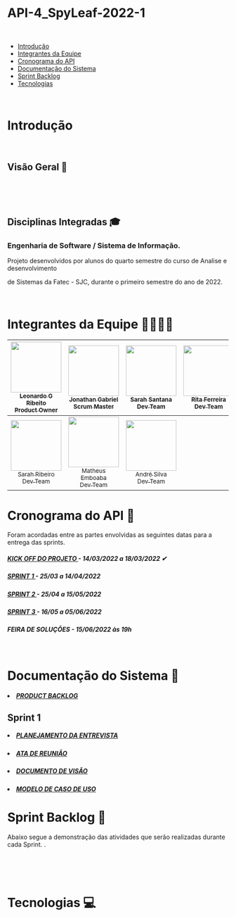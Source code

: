 # API-4_SpyLeaf-2022-1
 
 <br/>

- [Introdução](#Introdução)
- [Integrantes da Equipe](#IntegrantesdaEquipe)
- [Cronograma do API](#CronogramadoAPI)
- [Documentação do Sistema](#Documentacao)
- [Sprint Backlog](#SprintBacklog)
- [Tecnologias](#Tecnologias)


 <br/>

# Introdução <a name = "Introdução"></a>

 <br/>

## Visão Geral 🔎


<br/>

<br/>


<br/>

## Disciplinas Integradas 🎓

### Engenharia de Software / Sistema de Informação.

Projeto desenvolvidos por alunos do quarto semestre do curso de Analise e desenvolvimento

de Sistemas da Fatec - SJC, durante o primeiro semestre do ano de 2022.

<br/>


# Integrantes da Equipe 👩‍💻👨‍💻 <a name = "IntegrantesdaEquipe"></a>

[<img src="https://i.imgur.com/itk4Qgy.jpg" width=115 > <br> <sub> Leonardo G Ribeito <br>Product Owner  <br> </sub>](https://github.com/Leo0256)  | [<img src="https://i.imgur.com/IVGZ0fB.png" width=115 > <br> <sub> Jonathan Gabriel <br>Scrum Master<br> </sub>](https://github.com/Jonathan-Assis) |[<img src="https://i.imgur.com/7fhn4ax.png" width=115 > <br> <sub> Sarah Santana <br>Dev Team<br></sub>](https://github.com/Sarah781)| [<img src="https://i.imgur.com/kEh4Dqy.png" width=115 > <br> <sub> Rita Ferreira <br>Dev Team <br>  </sub>](https://github.com/ferreirarita) |
| :---: | :---: | :---:| :---:| 
[<img src="https://i.imgur.com/k4qPgmr.png" width=115 > <br> <sub> Sarah Ribeiro <br>Dev Team <br> </sub>](https://github.com/Sarah6197) | [<img src="https://i.imgur.com/mzAuRZS.png" width=115 > <br> <sub> Matheus Emboaba <br>Dev Team <br> </sub>](https://github.com/MatheusEmboabaTeteu) | [<img src="https://i.imgur.com/sWAKtzF.jpg" width=115 > <br> <sub> André Silva <br>Dev Team <br>  </sub>](https://github.com/AndreSilva358) |








# Cronograma do API 📆 <a name = "CronogramadoAPI"></a>

Foram acordadas entre as partes envolvidas as seguintes datas para a entrega das sprints.

<h5 >
   <a href=''>
   KICK OFF DO PROJETO </a> - 14/03/2022 a 18/03/2022 ✔</h5>

   <h5 >
   <a href='https://github.com/ferreirarita/Aprendizagem-por-Projetos-Integrados--2022/tree/Sprint-1'>
   SPRINT 1 </a> - 25/03 a 14/04/2022 </h5>

   <h5 >
   <a href=''>
   SPRINT 2 </a> - 25/04 a 15/05/2022 </h5>

   <h5 >
   <a href=''>
  SPRINT 3 </a> - 16/05 a 05/06/2022  </h5>

   <h5 >
 
FEIRA DE SOLUÇÕES</a> - 15/06/2022 às 19h </h5>

 <br/>

# Documentação do Sistema 📂 <a name = "Documentacao"></a>

  <h5 >
   <a href=''>
   <li> PRODUCT BACKLOG</li></a> </h5>

## Sprint 1

  <h5 >
   <a href=''>
   <li> PLANEJAMENTO DA ENTREVISTA</li></a> </h5>

   <h5 >
   <a href=''>
   <li> ATA DE REUNIÃO</li></a> </h5>

   <h5 >
   <a href=''>
   <li>DOCUMENTO DE VISÃO</li></a> </h5>

   <h5 >
   <a href=''>
   <li>MODELO DE CASO DE USO</li> </a> </h5>



# Sprint Backlog 📃<a name = "SprintBacklog"></a>

<h align="center"> Abaixo segue a demonstração das atividades que serão realizadas durante cada Sprint. .</h>

 <br/>



 <br/>



 <br/>

# Tecnologias 💻 <a name = "Tecnologias"></a>





   <br/>



<br/>


